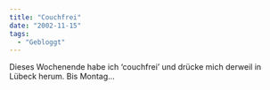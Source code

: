 ```yaml
---
title: "Couchfrei"
date: "2002-11-15"
tags:
  - "Gebloggt"
---
```


Dieses Wochenende habe ich ‘couchfrei’ und drücke mich derweil in Lübeck herum. Bis Montag…
